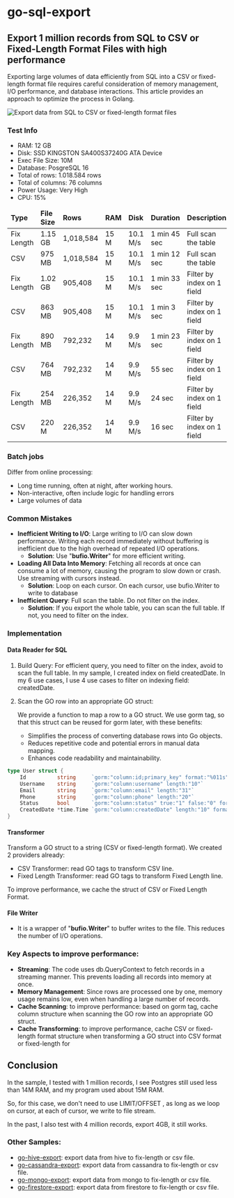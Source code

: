 # go-sql-export

## Export 1 million records from SQL to CSV or Fixed-Length Format Files with high performance

Exporting large volumes of data efficiently from SQL into a CSV or fixed-length format file requires careful consideration of memory management, I/O performance, and database interactions. This article provides an approach to optimize the process in Golang.

![Export data from SQL to CSV or fixed-length format files](https://cdn-images-1.medium.com/max/800/1*IEMXhQXJ0hWZBPL8q2jMNw.png)
### Test Info
- RAM: 12 GB
- Disk: SSD KINGSTON SA400S37240G ATA Device
- Exec File Size: 10M
- Database: PosgreSQL 16
- Total of rows: 1.018.584 rows
- Total of columns: 76 columns
- Power Usage: Very High
- CPU: 15%

<table><thead><tr>
<td><b>Type</b></td>
<td><b>File Size</b></td>
<td><b>Rows</b></td>
<td><b>RAM</b></td>
<td><b>Disk</b></td>
<td><b>Duration</b></td>
<td><b>Description</b></td>
</tr></thead><tbody>

<tr>
<td>Fix Length</td>
<td>1.15 GB</td>
<td>1,018,584</td>
<td>15 M</td>
<td>10.1 M/s</td>
<td>1 min 45 sec</td>
<td>Full scan the table</td>
</tr>

<tr>
<td>CSV</td>
<td>975 MB</td>
<td>1,018,584</td>
<td>15 M</td>
<td>10.1 M/s</td>
<td>1 min 12 sec</td>
<td>Full scan the table</td>
</tr>

<tr>
<td>Fix Length</td>
<td>1.02 GB</td>
<td>905,408</td>
<td>15 M</td>
<td>10.1 M/s</td>
<td>1 min 33 sec</td>
<td>Filter by index on 1 field</td>
</tr>

<tr>
<td>CSV</td>
<td>863 MB</td>
<td>905,408</td>
<td>15 M</td>
<td>10.1 M/s</td>
<td>1 min 3 sec</td>
<td>Filter by index on 1 field</td>
</tr>

<tr>
<td>Fix Length</td>
<td>890 MB</td>
<td>792,232</td>
<td>14 M</td>
<td>9.9 M/s</td>
<td>1 min 23 sec</td>
<td>Filter by index on 1 field</td>
</tr>

<tr>
<td>CSV</td>
<td>764 MB</td>
<td>792,232</td>
<td>14 M</td>
<td>9.9 M/s</td>
<td>55 sec</td>
<td>Filter by index on 1 field</td>
</tr>

<tr>
<td>Fix Length</td>
<td>254 MB</td>
<td>226,352</td>
<td>14 M</td>
<td>9.9 M/s</td>
<td>24 sec</td>
<td>Filter by index on 1 field</td>
</tr>

<tr>
<td>CSV</td>
<td>220 M</td>
<td>226,352</td>
<td>14 M</td>
<td>9.9 M/s</td>
<td>16 sec</td>
<td>Filter by index on 1 field</td>
</tr>

</tbody></table>

### Batch jobs
Differ from online processing:
- Long time running, often at night, after working hours.
- Non-interactive, often include logic for handling errors
- Large volumes of data

### Common Mistakes
- <b>Inefficient Writing to I/O</b>: Large writing to I/O can slow down performance. Writing each record immediately without buffering is inefficient due to the high overhead of repeated I/O operations.
  - <b>Solution</b>: Use "<b>bufio.Writer</b>" for more efficient writing.
- <b>Loading All Data Into Memory</b>: Fetching all records at once can consume a lot of memory, causing the program to slow down or crash. Use streaming with cursors instead.
  - <b>Solution</b>: Loop on each cursor. On each cursor, use bufio.Writer to write to database
- <b>Inefficient Query</b>: Full scan the table. Do not filter on the index.
  - <b>Solution</b>: If you export the whole table, you can scan the full table. If not, you need to filter on the index.

### Implementation
#### Data Reader for SQL
1. Build Query: For efficient query, you need to filter on the index, avoid to scan the full table. In my sample, I created index on field createdDate. In my 6 use cases, I use 4 use cases to filter on indexing field: createdDate.
2. Scan the GO row into an appropriate GO struct:

   We provide a function to map a row to a GO struct. We use gorm tag, so that this struct can be reused for gorm later, with these benefits:
    - Simplifies the process of converting database rows into Go objects.
    - Reduces repetitive code and potential errors in manual data mapping.
    - Enhances code readability and maintainability.
```go
type User struct {
    Id          string     `gorm:"column:id;primary_key" format:"%011s" length:"11"`
    Username    string     `gorm:"column:username" length:"10"`
    Email       string     `gorm:"column:email" length:"31"`
    Phone       string     `gorm:"column:phone" length:"20"`
    Status      bool       `gorm:"column:status" true:"1" false:"0" format:"%5s" length:"5"`
    CreatedDate *time.Time `gorm:"column:createdDate" length:"10" format:"dateFormat:2006-01-02"`
}
```

#### Transformer
Transform a GO struct to a string (CSV or fixed-length format). We created 2 providers already:
- CSV Transformer: read GO tags to transform CSV line.
- Fixed Length Transformer: read GO tags to transform Fixed Length line.

To improve performance, we cache the struct of CSV or Fixed Length Format.

#### File Writer
- It is a wrapper of "<b>bufio.Writer</b>" to buffer writes to the file. This reduces the number of I/O operations.

### Key Aspects to improve performance:
- <b>Streaming</b>: The code uses db.QueryContext to fetch records in a streaming manner. This prevents loading all records into memory at once.
- <b>Memory Management</b>: Since rows are processed one by one, memory usage remains low, even when handling a large number of records.
- <b>Cache Scanning</b>: to improve performance: based on gorm tag, cache column structure when scanning the GO row into an appropriate GO struct.
- <b>Cache Transforming</b>: to improve performance, cache CSV or fixed-length format structure when transforming a GO struct into CSV format or fixed-length for

## Conclusion
In the sample, I tested with 1 million records, I see Postgres still used less than 14M RAM, and my program used about 15M RAM.

So, for this case, we don't need to use LIMIT/OFFSET , as long as we loop on cursor, at each of cursor, we write to file stream.

In the past, I also test with 4 million records, export 4GB, it still works.

### Other Samples:
- [go-hive-export](https://github.com/project-samples/go-hive-export): export data from hive to fix-length or csv file.
- [go-cassandra-export](https://github.com/project-samples/go-cassandra-export): export data from cassandra to fix-length or csv file.
- [go-mongo-export](https://github.com/project-samples/go-mongo-export): export data from mongo to fix-length or csv file.
- [go-firestore-export](https://github.com/project-samples/go-firestore-export): export data from firestore to fix-length or csv file.
